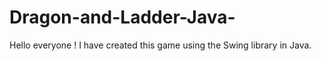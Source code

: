 # Dragon-and-Ladder-Java-
Hello everyone ! 
I have created this game using the Swing library in Java.
